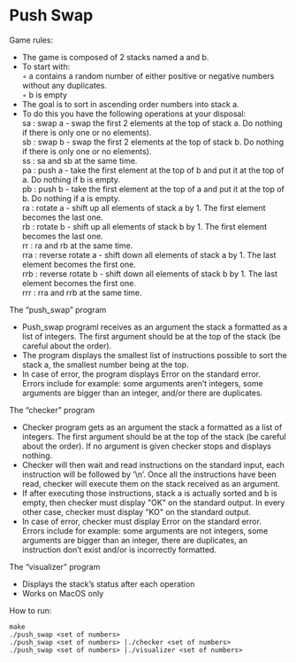 # Push Swap

Game rules:
* The game is composed of 2 stacks named a and b.
* To start with:  
◦ a contains a random number of either positive or negative numbers without
any duplicates.  
◦ b is empty
* The goal is to sort in ascending order numbers into stack a.
* To do this you have the following operations at your disposal:  
sa : swap a - swap the first 2 elements at the top of stack a. Do nothing if there
is only one or no elements).  
sb : swap b - swap the first 2 elements at the top of stack b. Do nothing if there
is only one or no elements).  
ss : sa and sb at the same time.  
pa : push a - take the first element at the top of b and put it at the top of a. Do
nothing if b is empty.  
pb : push b - take the first element at the top of a and put it at the top of b. Do
nothing if a is empty.  
ra : rotate a - shift up all elements of stack a by 1. The first element becomes
the last one.  
rb : rotate b - shift up all elements of stack b by 1. The first element becomes
the last one.  
rr : ra and rb at the same time.  
rra : reverse rotate a - shift down all elements of stack a by 1. The last element
becomes the first one.  
rrb : reverse rotate b - shift down all elements of stack b by 1. The last element
becomes the first one.  
rrr : rra and rrb at the same time.  

The “push_swap” program
* Push_swap programl receives as an argument
the stack a formatted as a list of integers. The first argument should be at the top
of the stack (be careful about the order).  
* The program displays the smallest list of instructions possible to sort the stack
a, the smallest number being at the top.  
* In case of error, the program displays Error on the standard error.  
Errors include for example: some arguments aren’t integers, some arguments are
bigger than an integer, and/or there are duplicates.  

The “checker” program
* Checker program gets as an argument the
stack a formatted as a list of integers. The first argument should be at the top of
the stack (be careful about the order). If no argument is given checker stops and
displays nothing.  
* Checker will then wait and read instructions on the standard input, each instruction
will be followed by ’\n’. Once all the instructions have been read, checker will
execute them on the stack received as an argument.  
* If after executing those instructions, stack a is actually sorted and b is empty, then
checker must display "OK" on the standard output. In every
other case, checker must display "KO" on the standard output.  
* In case of error, checker must display Error on the standard error.  
Errors include for example: some arguments are not integers, some arguments are
bigger than an integer, there are duplicates, an instruction don’t exist and/or is
incorrectly formatted.  

The “visualizer” program
* Displays the stack’s status after each operation
* Works on MacOS only

How to run:
```
make  
./push_swap <set of numbers>
./push_swap <set of numbers> |./checker <set of numbers>
./push_swap <set of numbers> |./visualizer <set of numbers>
```
